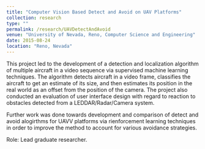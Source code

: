 ```yaml
---
title: "Computer Vision Based Detect and Avoid on UAV Platforms"
collection: research
type: ""
permalink: /research/UAVDetectAndAvoid
venue: "University of Nevada, Reno, Computer Science and Engineering"
date: 2015-08-24
location: "Reno, Nevada"
---
```

This project led to the development of a detection and localization algorithm of multiple aircraft in a video sequence via supervised machine learning techniques. The algorithm detects aircraft in a video frame, classifies the aircraft to get an estimate of its size, and then estimates its position in the real world as an offset from the position of the camera. The project also conducted an evaluation of user interface design with regard to reaction to obstacles detected from a LEDDAR/Radar/Camera system.

Further work was done towards development and comparison of detect and avoid alogirthms for UAVV platforms via rienforcement learning techniques in order to improve the method to account for various avoidance strategies. 

Role: Lead graduate researcher.